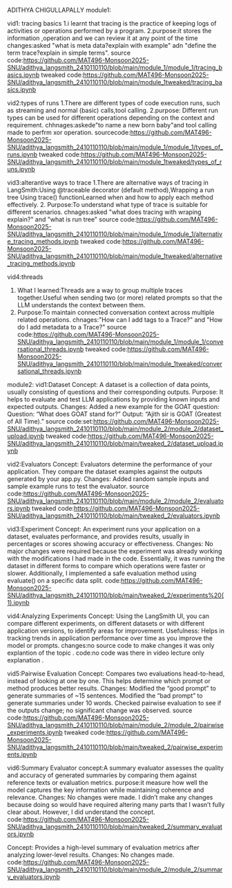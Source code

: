 ADITHYA CHIGULLAPALLY
module1:

vid1: tracing basics 
1.i learnt that tracing is the practice of keeping logs of activities or operations performed by a program.
2.purpose:it stores the information ,operation and we can review it at any point of the time
changes:asked "what is meta data?explain with example" adn "define the term trace?explain in simple terms".
source code:https://github.com/MAT496-Monsoon2025-SNU/adithya_langsmith_2410110110/blob/main/module_1/module_1/tracing_basics.ipynb
tweaked code:https://github.com/MAT496-Monsoon2025-SNU/adithya_langsmith_2410110110/blob/main/module_1tweaked/tracing_basics.ipynb

vid2:types of runs
1.There are different types of code execution runs, such as streaming and normal (basic) calls,tool calling.
2.purpose: Different run types can be used for different operations depending on the context and requirement.
chhnages:askede"to name a new born baby"and tool calling made to perfrm xor operation.
sourcecode:https://github.com/MAT496-Monsoon2025-SNU/adithya_langsmith_2410110110/blob/main/module_1/module_1/types_of_runs.ipynb
tweaked code:https://github.com/MAT496-Monsoon2025-SNU/adithya_langsmith_2410110110/blob/main/module_1tweaked/types_of_runs.ipynb

vid3:alterantive ways to trace
1.There are alternative ways of tracing in LangSmith:Using @traceable decorator (default method),Wrapping a run tree Using trace() functionLearned when and how to apply each method effectively.
2. Purpose:To understand what type of trace is suitable for different scenarios.
chnages:asked "what does tracing with wraping explain?" and "what is run tree"
source code:https://github.com/MAT496-Monsoon2025-SNU/adithya_langsmith_2410110110/blob/main/module_1/module_1/alternative_tracing_methods.ipynb
tweaked code:https://github.com/MAT496-Monsoon2025-SNU/adithya_langsmith_2410110110/blob/main/module_1tweaked/alternative_tracing_methods.ipynb


vid4:threads
1. What I learned:Threads are a way to group multiple traces together.Useful when sending two (or more) related prompts so that the LLM understands the context between them.
2. Purpose:To maintain connected conversation context across multiple related operations.
chnages:"How can I add tags to a Trace?" and "How do I add metadata to a Trace?"
source code:https://github.com/MAT496-Monsoon2025-SNU/adithya_langsmith_2410110110/blob/main/module_1/module_1/conversational_threads.ipynb
tweaked code:https://github.com/MAT496-Monsoon2025-SNU/adithya_langsmith_2410110110/blob/main/module_1tweaked/conversational_threads.ipynb





module2:
vid1:Dataset
Concept: A dataset is a collection of data points, usually consisting of questions and their corresponding outputs.
Purpose: It helps to evaluate and test LLM applications by providing known inputs and expected outputs.
Changes: Added a new example for the GOAT question: Question: “What does GOAT stand for?” Output: “Ajith sir is GOAT (Greatest of All Time).”
source code:set:https://github.com/MAT496-Monsoon2025-SNU/adithya_langsmith_2410110110/blob/main/module_2/module_2/dataset_upload.ipynb
tweaked code:https://github.com/MAT496-Monsoon2025-SNU/adithya_langsmith_2410110110/blob/main/tweaked_2/dataset_upload.ipynb



vid2:Evaluators
Concept: Evaluators determine the performance of your application. They compare the dataset examples against the outputs generated by your app.py.
Changes: Added random sample inputs and sample example runs to test the evaluator.
source code:https://github.com/MAT496-Monsoon2025-SNU/adithya_langsmith_2410110110/blob/main/module_2/module_2/evaluators.ipynb
tweaked code:https://github.com/MAT496-Monsoon2025-SNU/adithya_langsmith_2410110110/blob/main/tweaked_2/evaluators.ipynb



vid3:Experiment
Concept: An experiment runs your application on a dataset, evaluates performance, and provides results, usually in percentages or scores showing accuracy or effectiveness.
Changes: No major changes were required because the experiment was already working with the modifications I had made in the code. Essentially, it was running the dataset in different forms to compare which operations were faster or slower. Additionally, I implemented a safe evaluation method using evaluate() on a specific data split.
code:https://github.com/MAT496-Monsoon2025-SNU/adithya_langsmith_2410110110/blob/main/tweaked_2/experiments%20(1).ipynb



vid4:Analyzing Experiments
Concept: Using the LangSmith UI, you can compare different experiments, on different datasets or with different application versions, to identify areas for improvement.
Usefulness: Helps in tracking trends in application performance over time as you improve the model or prompts.
changes:no source code to make changes it was only explantion of the topic .
code:no code was there in video lecture only explanation .



vid5:Pairwise Evaluation
Concept: Compares two evaluations head-to-head, instead of looking at one by one. This helps determine which prompt or method produces better results.
Changes: Modified the “good prompt” to generate summaries of ~15 sentences. Modified the “bad prompt” to generate summaries under 10 words. Checked pairwise evaluation to see if the outputs change; no significant change was observed.
source code:https://github.com/MAT496-Monsoon2025-SNU/adithya_langsmith_2410110110/blob/main/module_2/module_2/pairwise_experiments.ipynb
tweaked code:https://github.com/MAT496-Monsoon2025-SNU/adithya_langsmith_2410110110/blob/main/tweaked_2/pairwise_experiments.ipynb



vid6:Summary Evaluator
concept:A summary evaluator assesses the quality and accuracy of generated summaries by comparing them against reference texts or evaluation metrics. 
purpose:it measure how well the model captures the key information while maintaining coherence and relevance.
Changes: No changes were made. I didn’t make any changes because doing so would have required altering many parts that I wasn’t fully clear about. However, I did understand the concept.
code:https://github.com/MAT496-Monsoon2025-SNU/adithya_langsmith_2410110110/blob/main/tweaked_2/summary_evaluators.ipynb





Concept: Provides a high-level summary of evaluation metrics after analyzing lower-level results.
Changes: No changes made.
code:https://github.com/MAT496-Monsoon2025-SNU/adithya_langsmith_2410110110/blob/main/module_2/module_2/summary_evaluators.ipynb

